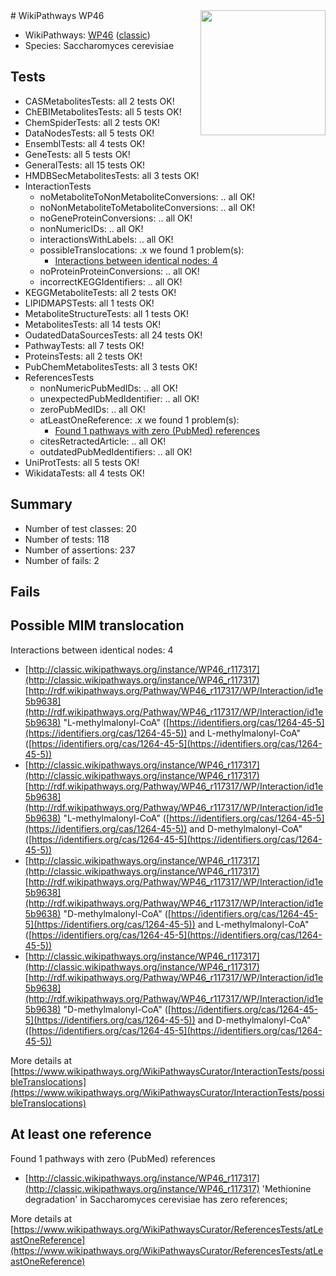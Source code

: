 <img style="float: right; width: 200px" src="https://upload.wikimedia.org/wikipedia/commons/thumb/8/83/Wplogo_with_text_500.png/640px-Wplogo_with_text_500.png" />
# WikiPathways WP46

* WikiPathways: [WP46](https://wikipathways.org/pathways/WP46) ([classic](https://classic.wikipathways.org/instance/WP46))
* Species: Saccharomyces cerevisiae
## Tests
* CASMetabolitesTests: all 2 tests OK!
* ChEBIMetabolitesTests: all 5 tests OK!
* ChemSpiderTests: all 2 tests OK!
* DataNodesTests: all 5 tests OK!
* EnsemblTests: all 4 tests OK!
* GeneTests: all 5 tests OK!
* GeneralTests: all 15 tests OK!
* HMDBSecMetabolitesTests: all 3 tests OK!
* InteractionTests
    * noMetaboliteToNonMetaboliteConversions: .. all OK!
    * noNonMetaboliteToMetaboliteConversions: .. all OK!
    * noGeneProteinConversions: .. all OK!
    * nonNumericIDs: .. all OK!
    * interactionsWithLabels: .. all OK!
    * possibleTranslocations: .x we found 1 problem(s):
        * [Interactions between identical nodes: 4](#1c118209)
    * noProteinProteinConversions: .. all OK!
    * incorrectKEGGIdentifiers: .. all OK!
* KEGGMetaboliteTests: all 2 tests OK!
* LIPIDMAPSTests: all 1 tests OK!
* MetaboliteStructureTests: all 1 tests OK!
* MetabolitesTests: all 14 tests OK!
* OudatedDataSourcesTests: all 24 tests OK!
* PathwayTests: all 7 tests OK!
* ProteinsTests: all 2 tests OK!
* PubChemMetabolitesTests: all 3 tests OK!
* ReferencesTests
    * nonNumericPubMedIDs: .. all OK!
    * unexpectedPubMedIdentifier: .. all OK!
    * zeroPubMedIDs: .. all OK!
    * atLeastOneReference: .x we found 1 problem(s):
        * [Found 1 pathways with zero (PubMed) references](#d0a459f0)
    * citesRetractedArticle: .. all OK!
    * outdatedPubMedIdentifiers: .. all OK!
* UniProtTests: all 5 tests OK!
* WikidataTests: all 4 tests OK!


## Summary

* Number of test classes: 20
* Number of tests: 118
* Number of assertions: 237
* Number of fails: 2

## Fails

<a name="1c118209" />

## Possible MIM translocation

Interactions between identical nodes: 4

* [http://classic.wikipathways.org/instance/WP46_r117317](http://classic.wikipathways.org/instance/WP46_r117317) [http://rdf.wikipathways.org/Pathway/WP46_r117317/WP/Interaction/id1e5b9638](http://rdf.wikipathways.org/Pathway/WP46_r117317/WP/Interaction/id1e5b9638) "L-methylmalonyl-CoA" ([https://identifiers.org/cas/1264-45-5](https://identifiers.org/cas/1264-45-5)) and 
L-methylmalonyl-CoA" ([https://identifiers.org/cas/1264-45-5](https://identifiers.org/cas/1264-45-5))
* [http://classic.wikipathways.org/instance/WP46_r117317](http://classic.wikipathways.org/instance/WP46_r117317) [http://rdf.wikipathways.org/Pathway/WP46_r117317/WP/Interaction/id1e5b9638](http://rdf.wikipathways.org/Pathway/WP46_r117317/WP/Interaction/id1e5b9638) "L-methylmalonyl-CoA" ([https://identifiers.org/cas/1264-45-5](https://identifiers.org/cas/1264-45-5)) and 
D-methylmalonyl-CoA" ([https://identifiers.org/cas/1264-45-5](https://identifiers.org/cas/1264-45-5))
* [http://classic.wikipathways.org/instance/WP46_r117317](http://classic.wikipathways.org/instance/WP46_r117317) [http://rdf.wikipathways.org/Pathway/WP46_r117317/WP/Interaction/id1e5b9638](http://rdf.wikipathways.org/Pathway/WP46_r117317/WP/Interaction/id1e5b9638) "D-methylmalonyl-CoA" ([https://identifiers.org/cas/1264-45-5](https://identifiers.org/cas/1264-45-5)) and 
L-methylmalonyl-CoA" ([https://identifiers.org/cas/1264-45-5](https://identifiers.org/cas/1264-45-5))
* [http://classic.wikipathways.org/instance/WP46_r117317](http://classic.wikipathways.org/instance/WP46_r117317) [http://rdf.wikipathways.org/Pathway/WP46_r117317/WP/Interaction/id1e5b9638](http://rdf.wikipathways.org/Pathway/WP46_r117317/WP/Interaction/id1e5b9638) "D-methylmalonyl-CoA" ([https://identifiers.org/cas/1264-45-5](https://identifiers.org/cas/1264-45-5)) and 
D-methylmalonyl-CoA" ([https://identifiers.org/cas/1264-45-5](https://identifiers.org/cas/1264-45-5))


More details at [https://www.wikipathways.org/WikiPathwaysCurator/InteractionTests/possibleTranslocations](https://www.wikipathways.org/WikiPathwaysCurator/InteractionTests/possibleTranslocations)

<a name="d0a459f0" />

## At least one reference

Found 1 pathways with zero (PubMed) references

* [http://classic.wikipathways.org/instance/WP46_r117317](http://classic.wikipathways.org/instance/WP46_r117317) 'Methionine degradation' in Saccharomyces cerevisiae has zero references; 


More details at [https://www.wikipathways.org/WikiPathwaysCurator/ReferencesTests/atLeastOneReference](https://www.wikipathways.org/WikiPathwaysCurator/ReferencesTests/atLeastOneReference)

